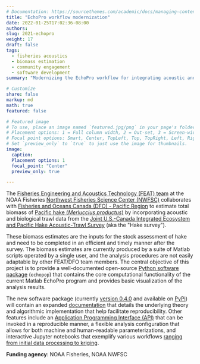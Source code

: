 ```yaml
---
# Documentation: https://sourcethemes.com/academic/docs/managing-content/
title: "EchoPro workflow modernization"
date: 2022-01-25T17:02:36-08:00
authors: 
slug: 2021-echopro
weight: 17
draft: false
tags: 
  - fisheries acoustics
  - biomass estimation
  - community engagement
  - software development
summary: "Modernizing the EchoPro workflow for integrating acoustic and biological survey samples for biomass estimation."

# Customize
share: false
markup: md
math: true
featured: false

# Featured image
# To use, place an image named `featured.jpg/png` in your page's folder.
# Placement options: 1 = Full column width, 2 = Out-set, 3 = Screen-width
# Focal point options: Smart, Center, TopLeft, Top, TopRight, Left, Right, BottomLeft, Bottom, BottomRight
# Set `preview_only` to `true` to just use the image for thumbnails.
image:
  caption:
  Placement options: 1
  focal_point: "Center"
  preview_only: true

---
```


The [Fisheries Engineering and Acoustics Technology (FEAT) team](https://www.fisheries.noaa.gov/west-coast/sustainable-fisheries/fisheries-engineering-and-acoustic-technologies-team) at the NOAA Fisheries [Northwest Fisheries Science Center (NWFSC)](https://www.fisheries.noaa.gov/about/northwest-fisheries-science-center) collaborates with [Fisheries and Oceans Canada (DFO) - Pacific Region](https://www.dfo-mpo.gc.ca/index-eng.htm) to estimate total biomass of [Pacific hake (<i>Merluccius productus</i>)](https://www.fisheries.noaa.gov/species/pacific-whiting) by incorporating acoustic and biological trawl data from the [Joint U.S.-Canada Integrated Ecosystem and Pacific Hake Acoustic-Trawl Survey](https://www.fisheries.noaa.gov/west-coast/science-data/joint-us-canada-integrated-ecosystem-and-pacific-hake-acoustic-trawl-survey) (aka the "Hake survey").

These biomass estimates are the inputs for the stock assessment of hake and need to be completed in an efficient and timely manner after the survey. The biomass estimates are currently produced by a suite of Matlab scripts operated by a single user, and the analysis procedures are not easily adaptable by other FEAT/DFO team members. The central objective of this project is to provide a well-documented open-source [Python software package](https://github.com/OSOceanAcoustics/echopop) (`echopop`) that contains the core computational functionality of the current Matlab EchoPro program and provides basic visualization of the analysis results. 

The new software package (currently [version 0.4.0](https://github.com/OSOceanAcoustics/echopop/releases/tag/v0.4.0) and available on [PyPi](https://pypi.org/project/echopop/)) will contain an expanded [documentation](https://echopop.readthedocs.io/en/latest/) that details the underlying theory and algorithmic implementation that help facilitate reproducibility. Other features include an [Application Programming Interface (API)](https://echopop.readthedocs.io/en/latest/api.html) that can be invoked in a reproducible manner, a flexible analysis configuration that allows for both machine and human-readable parameterizations, and interactive Jupyter notebooks that exemplify various workflows [ranging from initial data processing to kriging](https://echopop.readthedocs.io/en/latest/example_notebooks/example_echopop_workflow.html).

**Funding agency**: NOAA Fisheries, NOAA NWFSC
